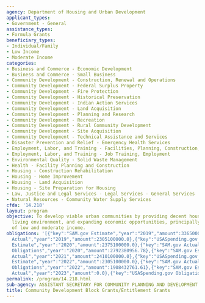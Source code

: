 ```yaml
---
agency: Department of Housing and Urban Development
applicant_types:
- Government - General
assistance_types:
- Formula Grants
beneficiary_types:
- Individual/Family
- Low Income
- Moderate Income
categories:
- Business and Commerce - Economic Development
- Business and Commerce - Small Business
- Community Development - Construction, Renewal and Operations
- Community Development - Federal Surplus Property
- Community Development - Fire Protection
- Community Development - Historical Preservation
- Community Development - Indian Action Services
- Community Development - Land Acquisition
- Community Development - Planning and Research
- Community Development - Recreation
- Community Development - Rural Community Development
- Community Development - Site Acquisition
- Community Development - Technical Assistance and Services
- Disaster Prevention and Relief - Emergency Health Services
- Employment, Labor, and Training - Facilities, Planning, Construction, and Equipment
- Employment, Labor, and Training - Job Training, Employment
- Environmental Quality - Solid Waste Management
- Health - Facility Planning and Construction
- Housing - Construction Rehabilitation
- Housing - Home Improvement
- Housing - Land Acquisition
- Housing - Site Preparation for Housing
- Law, Justice and Legal Services - Legal Services - General Services
- Natural Resources - Community Water Supply Services
cfda: '14.218'
layout: program
objective: To develop viable urban communities by providing decent housing, a suitable
  living environment, and expanding economic opportunities, principally for persons
  of low and moderate income.
obligations: '[{"key":"SAM.gov Estimate","year":"2019","amount":3365000.0},{"key":"SAM.gov
  Actual","year":"2019","amount":2305100000.0},{"key":"USASpending.gov Obligations","year":"2019","amount":2787242715.72},{"key":"SAM.gov
  Estimate","year":"2020","amount":2375100000.0},{"key":"SAM.gov Actual","year":"2020","amount":2375100000.0},{"key":"USASpending.gov
  Obligations","year":"2020","amount":2792380956.78},{"key":"SAM.gov Estimate","year":"2021","amount":2410100000.0},{"key":"SAM.gov
  Actual","year":"2021","amount":2410100000.0},{"key":"USASpending.gov Obligations","year":"2021","amount":4762435931.42},{"key":"SAM.gov
  Estimate","year":"2022","amount":2305100000.0},{"key":"SAM.gov Actual","year":"2022","amount":1933000000.0},{"key":"USASpending.gov
  Obligations","year":"2022","amount":1908432761.61},{"key":"SAM.gov Estimate","year":"2023","amount":2251000000.0},{"key":"SAM.gov
  Actual","year":"2023","amount":0.0},{"key":"USASpending.gov Obligations","year":"2023","amount":1500254033.28}]'
permalink: /program/14.218.html
sub-agency: ASSISTANT SECRETARY FOR COMMUNITY PLANNING AND DEVELOPMENT
title: Community Development Block Grants/Entitlement Grants
---
```

